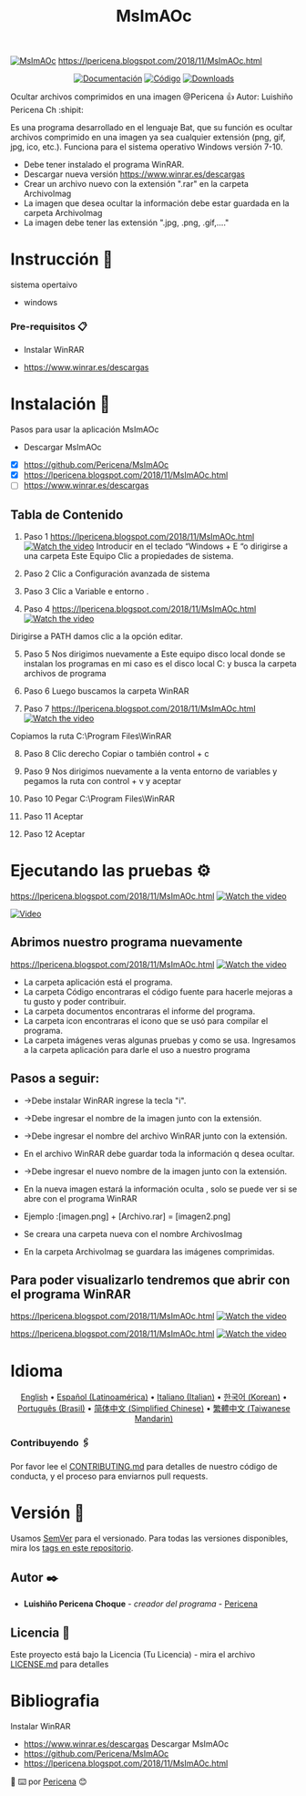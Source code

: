 
<h1 align="center">
  <a href="https://github.com/Pericena/MsImAOc/blob/master/Icon/kisspng-clash-of-clans-subway-surfers-hacker-game-android-settings-icon-pictures-5ab0ec6119ee35.png" alt="Standard - JavaScript Style Guide" width="200"></a>
  <br>
  MsImAOc
  <br>

  <br>
</h1>

[![MsImAOc](https://3.bp.blogspot.com/-4sOr8C9baMo/W9yCUA49RvI/AAAAAAAAMj0/UVJvafBp8lQ9KtQAPJZGGf3FnwY6S0ubQCLcBGAs/s1600/Screenshot_38.png)](https://lpericena.blogspot.com/2018/11/MsImAOc.html)
 https://lpericena.blogspot.com/2018/11/MsImAOc.html 

<p align="center">
  <a href="https://github.com/Pericena/MsImAOc/tree/master/Documentos"><img src="https://img.shields.io/travis/feross/standard/master.svg" alt="Documentación"></a>
  <a href="https://github.com/Pericena/MsImAOc/tree/master/Codigo"><img src="https://img.shields.io/badge/code_style-standard-brightgreen.svg" alt="Código"></a>
  <a href="https://github.com/Pericena/MsImAOc/tree/master/Aplicaci%C3%B3n"><img src="https://img.shields.io/npm/dm/standard.svg" alt="Downloads"></a>
</p>


Ocultar archivos comprimidos en una imagen
@Pericena :+1: Autor: Luishiño Pericena Ch :shipit:

Es una programa desarrollado en el lenguaje Bat, que su función es ocultar archivos comprimido en una imagen ya sea cualquier extensión (png, gif, jpg, ico, etc.). Funciona para el sistema operativo Windows versión 7-10.
* Debe tener instalado el programa WinRAR. 
* Descargar nueva versión https://www.winrar.es/descargas
* Crear un archivo nuevo con la extensión ".rar" en la carpeta ArchivoImag
* La imagen que desea ocultar la información debe estar guardada en la carpeta ArchivoImag
* La imagen debe tener las extensión ".jpg, .png, .gif,...."

# Instrucción 🚀
sistema opertaivo 
- windows

### Pre-requisitos 📋
- Instalar WinRAR 
* https://www.winrar.es/descargas

# Instalación 🔧
Pasos para usar la aplicación MsImAOc
- Descargar MsImAOc
- [x] https://github.com/Pericena/MsImAOc 
- [x] https://lpericena.blogspot.com/2018/11/MsImAOc.html 
- [ ] https://www.winrar.es/descargas

## Tabla de Contenido
1. Paso 1
https://lpericena.blogspot.com/2018/11/MsImAOc.html
[![Watch the video](https://github.com/Pericena/MsImAOc/blob/master/Imagenes/Screenshot_1.png)](https://lpericena.blogspot.com/2018/11/MsImAOc.html)
Introducir en el teclado “Windows + E “o dirigirse a una carpeta Este Equipo Clic a propiedades de sistema.

2. Paso 2
Clic a Configuración avanzada de sistema 

3. Paso 3
Clic a Variable e entorno .

4. Paso 4
https://lpericena.blogspot.com/2018/11/MsImAOc.html
[![Watch the video](https://github.com/Pericena/MsImAOc/blob/master/Imagenes/Screenshot_9.png)](https://lpericena.blogspot.com/2018/11/MsImAOc.html)

Dirigirse a PATH damos clic a la opción editar.

5. Paso 5
Nos dirigimos nuevamente a Este equipo disco local donde se instalan los programas en mi caso es el disco local C: y busca la carpeta archivos de programa


6. Paso 6
Luego buscamos la carpeta WinRAR 

7. Paso 7
https://lpericena.blogspot.com/2018/11/MsImAOc.html
[![Watch the video](https://github.com/Pericena/MsImAOc/blob/master/Imagenes/Screenshot_8.png)](https://lpericena.blogspot.com/2018/11/MsImAOc.html)

Copiamos la ruta C:\Program Files\WinRAR

8. Paso 8
Clic derecho Copiar o también control + c

9. Paso 9
Nos dirigimos nuevamente a la venta entorno de variables y pegamos la ruta con control + v y aceptar


10. Paso 10
Pegar C:\Program Files\WinRAR


11. Paso 11
Aceptar

12. Paso 12
Aceptar

# Ejecutando las pruebas ⚙️

https://lpericena.blogspot.com/2018/11/MsImAOc.html
[![Watch the video](https://github.com/Pericena/MsImAOc/blob/master/Imagenes/Screenshot_18.png)](https://lpericena.blogspot.com/2018/11/MsImAOc.html)

[![Video](https://www.youtube.com/watch?v=d5qXfiOgnSY)](https://github.com/Pericena/MsImAOc/blob/master/Video/MsImAOc%20ocultar%20archivos%20comprimido%20en%20una%20imagen%20L7C.mp4
)


## Abrimos nuestro programa nuevamente 
https://lpericena.blogspot.com/2018/11/MsImAOc.html
[![Watch the video](https://github.com/Pericena/MsImAOc/blob/master/Imagenes/Screenshot_14.png)](https://lpericena.blogspot.com/2018/11/MsImAOc.html)

* La carpeta aplicación está el programa.
* La carpeta Código encontraras el código fuente para hacerle mejoras a tu gusto y poder contribuir.
* La carpeta documentos encontraras el informe del programa.
* La carpeta icon encontraras el icono que se usó para compilar el programa.
* La carpeta imágenes veras algunas pruebas y como se usa. 
Ingresamos a la carpeta aplicación para darle el uso a nuestro programa


## Pasos a seguir:
* ->Debe instalar WinRAR ingrese la tecla "i".
* ->Debe ingresar el nombre de la imagen junto con la extensión.
* ->Debe ingresar el nombre del archivo WinRAR junto con la extensión.
* En el archivo WinRAR debe guardar toda la información q desea ocultar.
* ->Debe ingresar el nuevo nombre de la imagen junto con la extensión.
* En la nueva imagen estará la información oculta , solo se puede ver si se abre con el programa WinRAR
* Ejemplo :[imagen.png] + [Archivo.rar] = [imagen2.png]




* Se creara una carpeta nueva con el nombre ArchivosImag
* En la carpeta ArchivoImag se guardara las imágenes comprimidas.

## Para poder visualizarlo tendremos que abrir con el programa WinRAR
https://lpericena.blogspot.com/2018/11/MsImAOc.html
[![Watch the video](https://github.com/Pericena/MsImAOc/blob/master/Imagenes/Screenshot_25.png)](https://lpericena.blogspot.com/2018/11/MsImAOc.html)

https://lpericena.blogspot.com/2018/11/MsImAOc.html
[![Watch the video](https://github.com/Pericena/MsImAOc/blob/master/Imagenes/Screenshot_30.png)](https://lpericena.blogspot.com/2018/11/MsImAOc.html)


# Idioma
<p align="center">
  <a href="README-en.md">English</a> •
  <a href="README-esla.md">Español (Latinoamérica)</a> •
  <a href="README-iteu.md">Italiano (Italian)</a> •
  <a href="README-kokr.md">한국어 (Korean)</a> •
  <a href="README-ptbr.md">Português (Brasil)</a> •
  <a href="README-zhcn.md">简体中文 (Simplified Chinese)</a> •
  <a href="README-zhtw.md">繁體中文 (Taiwanese Mandarin)</a>
</p>

### Contribuyendo 🖇️
Por favor lee el [CONTRIBUTING.md](https://github.com/Pericena) para detalles de nuestro código de conducta, y el proceso para enviarnos pull requests.

# Versión 📌

Usamos [SemVer](http://semver.org/) para el versionado. Para todas las versiones disponibles, mira los [tags en este repositorio](https://github.com/tu/proyecto/tags).

## Autor ✒️
* **Luishiño Pericena Choque** - *creador del programa* - [Pericena](https://github.com/Pericena)

## Licencia 📄
Este proyecto está bajo la Licencia (Tu Licencia) - mira el archivo [LICENSE.md](LICENSE.md) para detalles

# Bibliografia
Instalar WinRAR 
 * https://www.winrar.es/descargas
Descargar MsImAOc
 * https://github.com/Pericena/MsImAOc 
 *  https://lpericena.blogspot.com/2018/11/MsImAOc.html 
 
:pencil:
⌨️ por [Pericena](https://github.com/Pericena) 😊
